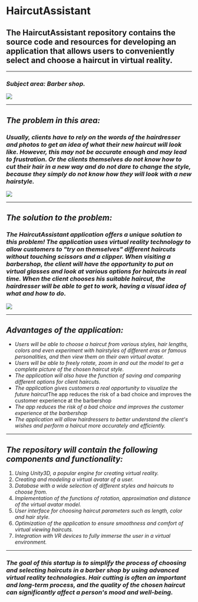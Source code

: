 # HaircutAssistant
## The HaircutAssistant repository contains the source code and resources for developing an application that allows users to conveniently select and choose a haircut in virtual reality.
______
### ***Subject area:*** *Barber shop.*

<img src="https://usercontent.one/wp/www.queenstownbarbers.com/wp-content/uploads/2018/01/about-us-image.jpg">

_____
## ***The problem in this area:***
### *Usually, clients have to rely on the words of the hairdresser and photos to get an idea of what their new haircut will look like. However, this may not be accurate enough and may lead to frustration. Or the clients themselves do not know how to cut their hair in a new way and do not dare to change the style, because they simply do not know how they will look with a new hairstyle.*

<img src="https://avatars.dzeninfra.ru/get-zen_doc/9367095/pub_641b5de8b1af950efd37f643_641c181950c0a2014408ea57/scale_1200">

______
## ***The solution to the problem:***
### *The HaircutAssistant application offers a unique solution to this problem! The application uses virtual reality technology to allow customers to "try on themselves" different haircuts without touching scissors and a clipper. When visiting a barbershop, the client will have the opportunity to put on virtual glasses and look at various options for haircuts in real time. When the client chooses his suitable haircut, the hairdresser will be able to get to work, having a visual idea of what and how to do.*

<img src="https://img.ixbt.site/live/topics/preview/00/03/89/15/ca8e9d8e4a.png">

_______
## ***Advantages of the application:***
+ *Users will be able to choose a haircut from various styles, hair lengths, colors and even experiment with hairstyles of different eras or famous personalities, and then view them on their own virtual avatar.*
+ *Users will be able to freely rotate, zoom in and out the model to get a complete picture of the chosen haircut style.*
+ *The application will also have the function of saving and comparing different options for client haircuts.*
+ *The application gives customers a real opportunity to visualize the future haircut*The app reduces the risk of a bad choice and improves the customer experience at the barbershop
+ *The app reduces the risk of a bad choice and improves the customer experience at the barbershop*
+ *The application will allow hairdressers to better understand the client's wishes and perform a haircut more accurately and efficiently.*
_______
## ***The repository will contain the following components and functionality:***
1. *Using Unity3D, a popular engine for creating virtual reality.*
2. *Creating and modeling a virtual avatar of a user.*
3. *Database with a wide selection of different styles and haircuts to choose from.*
4. *Implementation of the functions of rotation, approximation and distance of the virtual avatar model.*
5. *User interface for choosing haircut parameters such as length, color and hair style.*
6. *Optimization of the application to ensure smoothness and comfort of virtual viewing haircuts.*
7. *Integration with VR devices to fully immerse the user in a virtual environment.*
________
### *The goal of this startup is to simplify the process of choosing and selecting haircuts in a barber shop by using advanced virtual reality technologies. Hair cutting is often an important and long-term process, and the quality of the chosen haircut can significantly affect a person's mood and well-being.*
